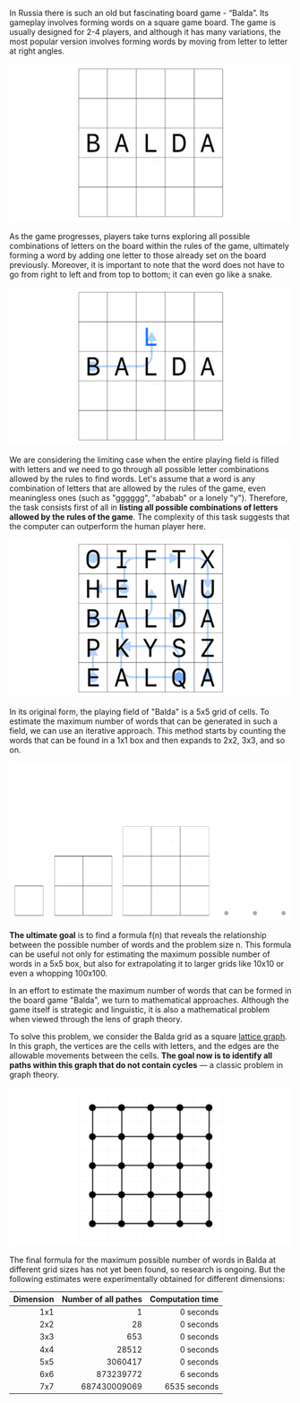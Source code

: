 In Russia there is such an old but fascinating board game - “Balda”. Its gameplay involves forming words on a square game board. The game is usually designed for 2-4 players, and although it has many variations, the most popular version involves forming words by moving from letter to letter at right angles.

![BALDA-intro](assets/BALDA-1.png)

As the game progresses, players take turns exploring all possible combinations of letters on the board within the rules of the game, ultimately forming a word by adding one letter to those already set on the board previously. Moreover, it is important to note that the word does not have to go from right to left and from top to bottom; it can even go like a snake.

![BALDA-first-move](assets/BALDA-2.png)

We are considering the limiting case when the entire playing field is filled with letters and we need to go through all possible letter combinations allowed by the rules to find words. Let's assume that a word is any combination of letters that are allowed by the rules of the game, even meaningless ones (such as "gggggg", "ababab" or a lonely "y"). Therefore, the task consists first of all in **listing all possible combinations of letters allowed by the rules of the game**. The complexity of this task suggests that the computer can outperform the human player here.

![BALDA-limiting-case](assets/BALDA-3.png)

In its original form, the playing field of "Balda" is a 5x5 grid of cells. To estimate the maximum number of words that can be generated in such a field, we can use an iterative approach. This method starts by counting the words that can be found in a 1x1 box and then expands to 2x2, 3x3, and so on.

![BALDA-literative-approach](assets/BALDA-4.png)

**The ultimate goal** is to find a formula f(n) that reveals the relationship between the possible number of words and the problem size n. This formula can be useful not only for estimating the maximum possible number of words in a 5x5 box, but also for extrapolating it to larger grids like 10x10 or even a whopping 100x100.

In an effort to estimate the maximum number of words that can be formed in the board game "Balda", we turn to mathematical approaches. Although the game itself is strategic and linguistic, it is also a mathematical problem when viewed through the lens of graph theory.

To solve this problem, we consider the Balda grid as a square [lattice graph](https://en.wikipedia.org/wiki/Lattice_graph). In this graph, the vertices are the cells with letters, and the edges are the allowable movements between the cells. **The goal now is to identify all paths within this graph that do not contain cycles** — a classic problem in graph theory.

![BALDA-lattice-graph](assets/BALDA-5.png)

The final formula for the maximum possible number of words in Balda at different grid sizes has not yet been found, so research is ongoing. But the following estimates were experimentally obtained for different dimensions:

| Dimension | Number of all pathes | Computation time |
| --------: | -------------------: |-----------------:|
| 1х1       | 1                    |        0 seconds |
| 2х2       | 28                   |        0 seconds |
| 3х3       | 653                  |        0 seconds |
| 4х4       | 28512                |        0 seconds |
| 5х5       | 3060417              |        0 seconds |
| 6х6       | 873239772            |        6 seconds |
| 7х7       | 687430009069         |     6535 seconds |